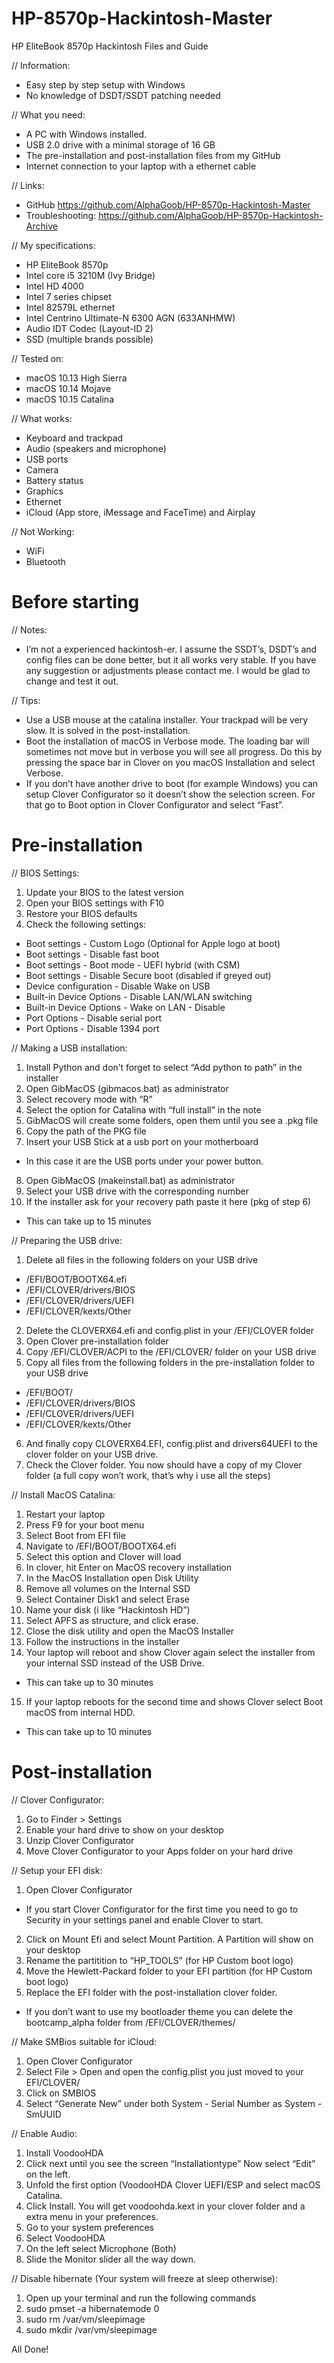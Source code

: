 # HP-8570p-Hackintosh-Master
HP EliteBook 8570p Hackintosh Files and Guide

// Information:
- Easy step by step setup with Windows
- No knowledge of DSDT/SSDT patching needed

// What you need:
- A PC with Windows installed. 
- USB 2.0 drive with a minimal storage of 16 GB
- The pre-installation and post-installation files from my GitHub
- Internet connection to your laptop with a ethernet cable

// Links:
- GitHub https://github.com/AlphaGoob/HP-8570p-Hackintosh-Master
- Troubleshooting: https://github.com/AlphaGoob/HP-8570p-Hackintosh-Archive

// My specifications:
- HP EliteBook 8570p
- Intel core i5 3210M (Ivy Bridge)
- Intel HD 4000
- Intel 7 series chipset
- Intel 82579L ethernet
- Intel Centrino Ultimate-N 6300 AGN (633ANHMW)
- Audio IDT Codec (Layout-ID 2)
- SSD (multiple brands possible)

// Tested on:
- macOS 10.13 High Sierra
- macOS 10.14 Mojave
- macOS 10.15 Catalina

// What works:
- Keyboard and trackpad
- Audio (speakers and microphone)
- USB ports
- Camera
- Battery status
- Graphics
- Ethernet
- iCloud (App store, iMessage and FaceTime) and Airplay

// Not Working:
- WiFi 
- Bluetooth

# Before starting

// Notes:
- I’m not a experienced hackintosh-er. I assume the SSDT’s, DSDT’s and config files can be done better, but it all works very stable. If you have any suggestion or adjustments please contact me. I would be glad to change and test it out. 

// Tips:
- Use a USB mouse at the catalina installer. Your trackpad will be very slow. It is solved in the post-installation.
- Boot the installation of macOS in Verbose mode. The loading bar will sometimes not move but in verbose you will see all progress. Do this by pressing the space bar in Clover on you macOS Installation and select Verbose. 
- If you don’t have another drive to boot (for example Windows) you can setup Clover Configurator so it doesn’t show the selection screen. For that go to Boot option in Clover Configurator and select “Fast”. 

# Pre-installation

// BIOS Settings:
1. Update your BIOS to the latest version
2. Open your BIOS settings with F10
3. Restore your BIOS defaults
4. Check the following settings:
* Boot settings - Custom Logo (Optional for Apple logo at boot)
* Boot settings - Disable fast boot
* Boot settings - Boot mode - UEFI hybrid (with CSM)
* Boot settings - Disable Secure boot (disabled if greyed out)
* Device configuration - Disable Wake on USB
* Built-in Device Options - Disable LAN/WLAN switching
* Built-in Device Options - Wake on LAN - Disable
* Port Options - Disable serial port
* Port Options - Disable 1394 port

// Making a USB installation:
1. Install Python and don’t forget to select “Add python to path” in the installer
2. Open GibMacOS (gibmacos.bat) as administrator
3. Select recovery mode with “R”
4. Select the option for Catalina with “full install” in the note
5. GibMacOS will create some folders, open them until you see a .pkg file
6. Copy the path of the PKG file
7. Insert your USB Stick at a usb port on your motherboard
- In this case it are the USB ports under your power button.
8. Open GibMacOS (makeinstall.bat) as administrator
9. Select your USB drive with the corresponding number
10. If the installer ask for your recovery path paste it here (pkg of step 6)
- This can take up to 15 minutes

// Preparing the USB drive:
1. Delete all files in the following folders on your USB drive
- /EFI/BOOT/BOOTX64.efi
- /EFI/CLOVER/drivers/BIOS
- /EFI/CLOVER/drivers/UEFI
- /EFI/CLOVER/kexts/Other
2. Delete the CLOVERX64.efi and config.plist in your /EFI/CLOVER folder
3. Open Clover pre-installation folder
4. Copy /EFI/CLOVER/ACPI to the /EFI/CLOVER/ folder on your USB drive
5. Copy all files from the following folders in the pre-installation folder to your USB drive
- /EFI/BOOT/
- /EFI/CLOVER/drivers/BIOS
- /EFI/CLOVER/drivers/UEFI
- /EFI/CLOVER/kexts/Other
6. And finally copy CLOVERX64.EFI, config.plist and drivers64UEFI to the clover folder on your USB drive.
7. Check the Clover folder. You now should have a copy of my Clover folder (a full copy won’t work, that’s why i use all the steps)

// Install MacOS Catalina:
1. Restart your laptop
2. Press F9 for your boot menu
3. Select Boot from EFI file
4. Navigate to /EFI/BOOT/BOOTX64.efi
5. Select this option and Clover will load
6. In clover, hit Enter on MacOS recovery installation
7. In the MacOS Installation open Disk Utility
8. Remove all volumes on the Internal SSD
9. Select Container Disk1 and select Erase
10. Name your disk (i like “Hackintosh HD”)
11. Select APFS as structure, and click erase. 
12. Close the disk utility and open the MacOS Installer
13. Follow the instructions in the installer
14. Your laptop will reboot and show Clover again select the installer from your internal SSD instead of the USB Drive.
- This can take up to 30 minutes
15. If your laptop reboots for the second time and shows Clover select Boot macOS from internal HDD.
- This can take up to 10 minutes

# Post-installation

// Clover Configurator:
1. Go to Finder > Settings
2. Enable your hard drive to show on your desktop
3. Unzip Clover Configurator
4. Move Clover Configurator to your Apps folder on your hard drive

// Setup your EFI disk:
1. Open Clover Configurator
- If you start Clover Configurator for the first time you need to go to Security in your settings panel and enable Clover to start. 
2. Click on Mount Efi and select Mount Partition. A Partition will show on your desktop
3. Rename the partitition to “HP_TOOLS” (for HP Custom boot logo)
4. Move the Hewlett-Packard folder to your EFI partition (for HP Custom boot logo)
5. Replace the EFI folder with the post-installation clover folder. 
* If you don’t want to use my bootloader theme you can delete the bootcamp_alpha folder from /EFI/CLOVER/themes/

// Make SMBios suitable for iCloud:
1. Open Clover Configurator
2. Select File > Open and open the config.plist you just moved to your EFI/CLOVER/
3. Click on SMBIOS
4. Select “Generate New” under both System - Serial Number as System - SmUUID

// Enable Audio:
1. Install VoodooHDA
2. Click next until you see the screen “Installationtype” Now select “Edit” on the left. 
3. Unfold the first option (VoodooHDA Clover UEFI/ESP and select macOS Catalina. 
4. Click Install. You will get voodoohda.kext in your clover folder and a extra menu in your preferences.
5. Go to your system preferences
6. Select VoodooHDA
7. On the left select Microphone (Both)
8. Slide the Monitor slider all the way down.  

// Disable hibernate (Your system will freeze at sleep otherwise):
1. Open up your terminal and run the following commands
2. sudo pmset -a hibernatemode 0
3. sudo rm /var/vm/sleepimage
4. sudo mkdir /var/vm/sleepimage

All Done! 
